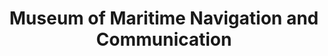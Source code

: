 ---
layout: repo
title: "Museum of Maritime Navigation and Communication"
id: 22622
permalink: repos/22622/
---